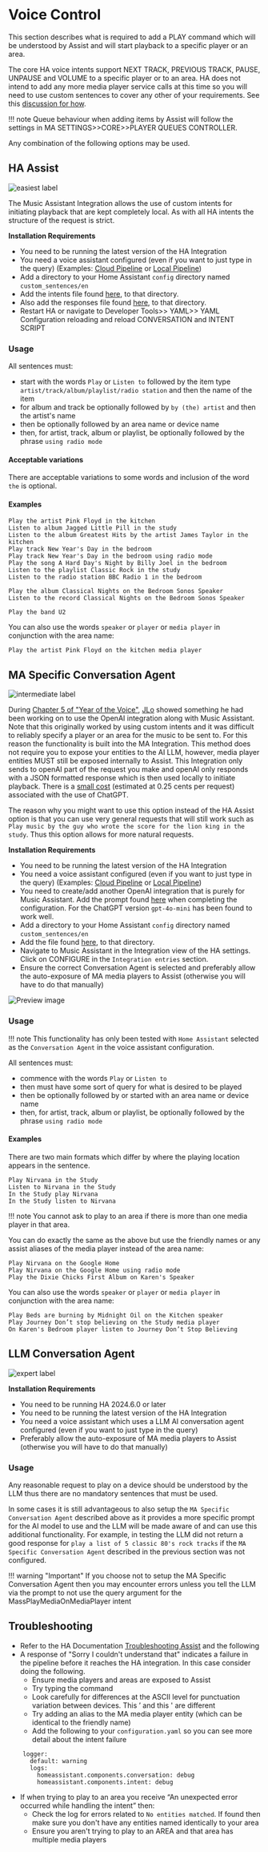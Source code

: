 # Voice Control

This section describes what is required to add a PLAY command which will be understood by Assist and will start playback to a specific player or an area. 

The core HA voice intents support NEXT TRACK, PREVIOUS TRACK, PAUSE, UNPAUSE and VOLUME to a specific player or to an area. HA does not intend to add any more media player service calls at this time so you will need to use custom sentences to cover any other of your requirements. See this [discussion for how](https://github.com/orgs/music-assistant/discussions/2176).

!!! note
    Queue behaviour when adding items by Assist will follow the settings in MA SETTINGS>>CORE>>PLAYER QUEUES CONTROLLER.

Any combination of the following options may be used.

## HA Assist
![easiest label](../assets/label-easiest.png)

The Music Assistant Integration allows the use of custom intents for initiating playback that are kept completely local. As with all HA intents the structure of the request is strict.  

**Installation Requirements**

- You need to be running the latest version of the HA Integration
- You need a voice assistant configured (even if you want to just type in the query) (Examples: [Cloud Pipeline](https://www.home-assistant.io/voice_control/voice_remote_cloud_assistant/) or [Local Pipeline](https://www.home-assistant.io/voice_control/voice_remote_local_assistant/))
- Add a directory to your Home Assistant `config` directory named `custom_sentences/en`
- Add the intents file found [here](https://github.com/music-assistant/intents/blob/main/custom_sentences/en/music_assistant_PlayMediaAssist.yaml), to that directory.
- Also add the responses file found [here](https://github.com/music-assistant/intents/blob/main/custom_sentences/en/responses.yaml), to that directory. 
- Restart HA or navigate to Developer Tools>> YAML>> YAML Configuration reloading and reload CONVERSATION and INTENT SCRIPT

### Usage

All sentences must:

- start with the words `Play` or `Listen to` followed by the item type `artist/track/album/playlist/radio station` and then the name of the item
- for album and track be optionally followed by `by (the) artist` and then the artist's name
- then be optionally followed by an area name or device name
- then, for artist, track, album or playlist, be optionally followed by the phrase `using radio mode`

#### Acceptable variations

There are acceptable variations to some words and inclusion of the word `the` is optional.

#### Examples

```
Play the artist Pink Floyd in the kitchen
Listen to album Jagged Little Pill in the study
Listen to the album Greatest Hits by the artist James Taylor in the kitchen
Play track New Year's Day in the bedroom
Play track New Year's Day in the bedroom using radio mode
Play the song A Hard Day's Night by Billy Joel in the bedroom
Listen to the playlist Classic Rock in the study
Listen to the radio station BBC Radio 1 in the bedroom
```
```
Play the album Classical Nights on the Bedroom Sonos Speaker
Listen to the record Classical Nights on the Bedroom Sonos Speaker
```
```
Play the band U2
```
You can also use the words `speaker` or `player` or `media player` in conjunction with the area name:
```
Play the artist Pink Floyd on the kitchen media player
```

## MA Specific Conversation Agent
![intermediate label](../assets/label-intermediate.png)

During [Chapter 5 of "Year of the Voice"](https://www.youtube.com/live/djEkgoS5dDQ?si=pt8-qYH3PTpsnOq9&t=3699), [JLo](https://blog.jlpouffier.fr/chatgpt-powered-music-search-engine-on-a-local-voice-assistant/) showed something he had been working on to use the OpenAI integration along with Music Assistant. Note that this originally worked by using custom intents and it was difficult to reliably specify a player or an area for the music to be sent to. For this reason the functionality is built into the MA Integration. This method does not require you to expose your entities to the AI LLM, however, media player entities MUST still be exposed internally to Assist. This Integration only sends to openAI part of the request you make and openAI only responds with a JSON formatted response which is then used locally to initiate playback. There is a [small cost](https://openai.com/api/pricing/) (estimated at 0.25 cents per request) associated with the use of ChatGPT.

The reason why you might want to use this option instead of the HA Assist option is that you can use very general requests that will still work such as `Play music by the guy who wrote the score for the lion king in the study`. Thus this option allows for more natural requests. 

**Installation Requirements**

- You need to be running the latest version of the HA Integration
- You need a voice assistant configured (even if you want to just type in the query) (Examples: [Cloud Pipeline](https://www.home-assistant.io/voice_control/voice_remote_cloud_assistant/) or [Local Pipeline](https://www.home-assistant.io/voice_control/voice_remote_local_assistant/))
- You need to create/add another OpenAI integration that is purely for Music Assistant.
Add the prompt found [here](https://github.com/music-assistant/intents/blob/main/prompt.txt) when completing the configuration. For the ChatGPT version `gpt-4o-mini` has been found to work well.
- Add a directory to your Home Assistant `config` directory named `custom_sentences/en`
- Add the file found [here](https://github.com/music-assistant/intents/blob/main/custom_sentences/en/music_assistant_PlayMediaOnMediaPlayer.yaml), to that directory.
- Navigate to Music Assistant in the Integration view of the HA settings. Click on CONFIGURE in the `Integration entries` section.
- Ensure the correct Conversation Agent is selected and preferably allow the auto-exposure of MA media players to Assist (otherwise you will have to do that manually)

![Preview image](../assets/screenshots/screen6.png)

### Usage

!!! note
    This functionality has only been tested with `Home Assistant` selected as the `Conversation Agent` in the voice assistant configuration.

All sentences must:

- commence with the words `Play` or `Listen to`
- then must have some sort of query for what is desired to be played
- then be optionally followed by or started with an area name or device name
- then, for artist, track, album or playlist, be optionally followed by the phrase `using radio mode`

#### Examples

There are two main formats which differ by where the playing location appears in the sentence. 
```
Play Nirvana in the Study
Listen to Nirvana in the Study
In the Study play Nirvana
In the Study listen to Nirvana
```
!!! note
    You cannot ask to play to an area if there is more than one media player in that area.

You can do exactly the same as the above but use the friendly names or any assist aliases of the media player instead of the area name:

```
Play Nirvana on the Google Home
Play Nirvana on the Google Home using radio mode
Play the Dixie Chicks First Album on Karen's Speaker
```

You can also use the words `speaker` or `player` or `media player` in conjunction with the area name:
```
Play Beds are burning by Midnight Oil on the Kitchen speaker
Play Journey Don’t stop believing on the Study media player
On Karen's Bedroom player listen to Journey Don’t Stop Believing
```

## LLM Conversation Agent
![expert label](../assets/label-expert.png)

**Installation Requirements**

- You need to be running HA 2024.6.0 or later
- You need to be running the latest version of the HA Integration
- You need a voice assistant which uses a LLM AI conversation agent configured (even if you want to just type in the query)
- Preferably allow the auto-exposure of MA media players to Assist (otherwise you will have to do that manually)

### Usage

Any reasonable request to play on a device should be understood by the LLM thus there are no mandatory sentences that must be used. 

In some cases it is still advantageous to also setup the `MA Specific Conversation Agent` described above as it provides a more specific prompt for the AI model to use and the LLM will be made aware of and can use this additional functionality. For example, in testing the LLM did not return a good response for `play a list of 5 classic 80's rock tracks` if the `MA Specific Conversation Agent` described in the previous section was not configured.

!!! warning "Important"
    If you choose not to setup the MA Specific Conversation Agent then you may encounter errors unless you tell the LLM via the prompt to not use the query argument for the MassPlayMediaOnMediaPlayer intent

## Troubleshooting

- Refer to the HA Documentation [Troubleshooting Assist](https://www.home-assistant.io/voice_control/troubleshooting/) and the following
- A response of "Sorry I couldn't understand that" indicates a failure in the pipeline before it reaches the HA integration. In this case consider doing the following.
    - Ensure media players and areas are exposed to Assist
    - Try typing the command
    - Look carefully for differences at the ASCII level for punctuation variation between devices. This ’ and this ' are different
    - Try adding an alias to the MA media player entity (which can be identical to the friendly name)
    - Add the following to your `configuration.yaml` so you can see more detail about the intent failure
```
    logger:
      default: warning
      logs:
        homeassistant.components.conversation: debug
        homeassistant.components.intent: debug
```

- If when trying to play to an area you receive “An unexpected error occurred while handling the intent” then:
    - Check the log for errors related to `No entities matched`. If found then make sure you don't have any entities named identically to your area
    - Ensure you aren't trying to play to an AREA and that area has multiple media players

